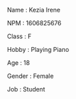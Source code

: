 Name    : Kezia Irene

NPM     : 1606825676

Class   : F

Hobby   : Playing Piano

Age     : 18

Gender  : Female

Job     : Student